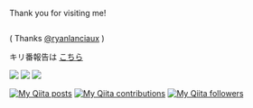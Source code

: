 Thank you for visiting me!

<img src="https://alphabrend.sakura.ne.jp/counter/counter_image.svg" alt="">

( Thanks [@ryanlanciaux](https://github.com/ryanlanciaux/ryanlanciaux) )

キリ番報告は [こちら](https://github.com/dala00/dala00/issues/1)

![](https://img.shields.io/badge/Is%20person-NotSure-lightgrey)
![](https://img.shields.io/badge/Friend%20Count-NaN-orange)
![](https://img.shields.io/badge/Muscle-undefined-yellow)


[![My Qiita posts](https://qiita-badge.apiapi.app/s/dala00/posts.svg)](http://qiita.com/dala00)
[![My Qiita contributions](https://qiita-badge.apiapi.app/s/dala00/contributions.svg)](http://qiita.com/dala00)
[![My Qiita followers](https://qiita-badge.apiapi.app/s/dala00/followers.svg)](http://qiita.com/dala00)
                
